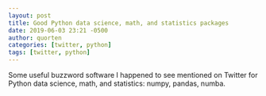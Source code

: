 ```yaml
---
layout: post
title: Good Python data science, math, and statistics packages
date: 2019-06-03 23:21 -0500
author: quorten
categories: [twitter, python]
tags: [twitter, python]
---
```


Some useful buzzword software I happened to see mentioned on Twitter
for Python data science, math, and statistics: numpy, pandas, numba.
